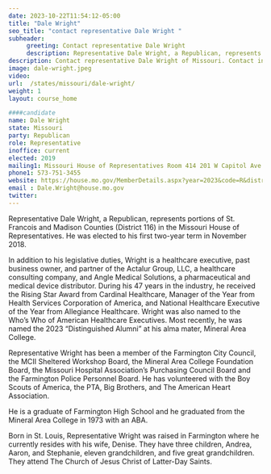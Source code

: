 ```yaml
---
date: 2023-10-22T11:54:12-05:00
title: "Dale Wright"
seo_title: "contact representative Dale Wright "
subheader:
     greeting: Contact representative Dale Wright
     description: Representative Dale Wright, a Republican, represents portions of St. Francois and Madison Counties (District 116) in the Missouri House of Representatives. He was elected to his first two-year term in November 2018.
description: Contact representative Dale Wright of Missouri. Contact information for Dale Wright includes email address, phone number, and mailing address.
image: dale-wright.jpeg
video:
url:  /states/missouri/dale-wright/
weight: 1
layout: course_home

####candidate
name: Dale Wright
state: Missouri
party: Republican
role: Representative
inoffice: current
elected: 2019
mailing1: Missouri House of Representatives Room 414 201 W Capitol Ave Jefferson City, MO 65101
phone1: 573-751-3455
website: https://house.mo.gov/MemberDetails.aspx?year=2023&code=R&district=116/
email : Dale.Wright@house.mo.gov
twitter:
---
```


Representative Dale Wright, a Republican, represents portions of St. Francois and Madison Counties (District 116) in the Missouri House of Representatives. He was elected to his first two-year term in November 2018.

In addition to his legislative duties, Wright is a healthcare executive, past business owner, and partner of the Actalur Group, LLC, a healthcare consulting company, and Angle Medical Solutions, a pharmaceutical and medical device distributor. During his 47 years in the industry, he received the Rising Star Award from Cardinal Healthcare, Manager of the Year from Health Services Corporation of America, and National Healthcare Executive of the Year from Allegiance Healthcare. Wright was also named to the Who’s Who of American Healthcare Executives. Most recently, he was named the 2023 “Distinguished Alumni” at his alma mater, Mineral Area College.

Representative Wright has been a member of the Farmington City Council, the MCII Sheltered Workshop Board, the Mineral Area College Foundation Board, the Missouri Hospital Association’s Purchasing Council Board and the Farmington Police Personnel Board. He has volunteered with the Boy Scouts of America, the PTA, Big Brothers, and The American Heart Association.

He is a graduate of Farmington High School and he graduated from the Mineral Area College in 1973 with an ABA.

Born in St. Louis, Representative Wright was raised in Farmington where he currently resides with his wife, Denise. They have three children, Andrea, Aaron, and Stephanie, eleven grandchildren, and five great grandchildren. They attend The Church of Jesus Christ of Latter-Day Saints.
